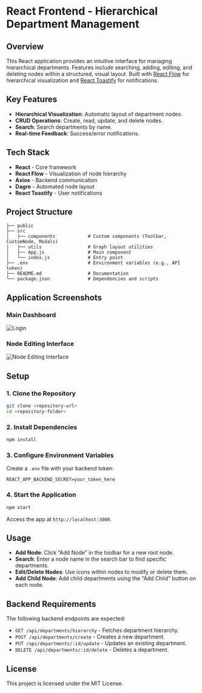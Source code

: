 
# React Frontend - Hierarchical Department Management

## Overview

This React application provides an intuitive interface for managing hierarchical departments. Features include searching, adding, editing, and deleting nodes within a structured, visual layout. Built with [React Flow](https://reactflow.dev/) for hierarchical visualization and [React Toastify](https://fkhadra.github.io/react-toastify/) for notifications.

## Key Features

- **Hierarchical Visualization**: Automatic layout of department nodes.
- **CRUD Operations**: Create, read, update, and delete nodes.
- **Search**: Search departments by name.
- **Real-time Feedback**: Success/error notifications.

## Tech Stack

- **React** - Core framework
- **React Flow** - Visualization of node hierarchy
- **Axios** - Backend communication
- **Dagre** - Automated node layout
- **React Toastify** - User notifications

## Project Structure

```
├── public
├── src
│   ├── components            # Custom components (Toolbar, CustomNode, Modals)
│   ├── utils                 # Graph layout utilities
│   ├── App.js                # Main component
│   └── index.js              # Entry point
├── .env                      # Environment variables (e.g., API token)
├── README.md                 # Documentation
└── package.json              # Dependencies and scripts
```

## Application Screenshots

### Main Dashboard
![Login](https://i.imgur.com/NlSAjOQ.png)

### Node Editing Interface
![Node Editing Interface](https://i.imgur.com/DO7f0Es.png)


## Setup

### 1. Clone the Repository

```bash
git clone <repository-url>
cd <repository-folder>
```

### 2. Install Dependencies

```bash
npm install
```

### 3. Configure Environment Variables

Create a `.env` file with your backend token:

```env
REACT_APP_BACKEND_SECRET=your_token_here
```

### 4. Start the Application

```bash
npm start
```

Access the app at `http://localhost:3000`.

## Usage

- **Add Node**: Click “Add Node” in the toolbar for a new root node.
- **Search**: Enter a node name in the search bar to find specific departments.
- **Edit/Delete Nodes**: Use icons within nodes to modify or delete them.
- **Add Child Node**: Add child departments using the “Add Child” button on each node.

## Backend Requirements

The following backend endpoints are expected:

- `GET /api/departments/hierarchy` - Fetches department hierarchy.
- `POST /api/departments/create` - Creates a new department.
- `PUT /api/departments/:id/update` - Updates an existing department.
- `DELETE /api/departments/:id/delete` - Deletes a department.

## License

This project is licensed under the MIT License.
